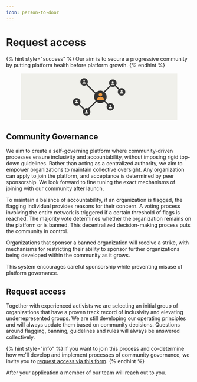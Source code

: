 ```yaml
---
icon: person-to-door
---
```


# Request access

{% hint style="success" %}
Our aim is to secure a progressive community by putting platform health before platform growth.
{% endhint %}

<figure><img src="../.gitbook/assets/request-access-banner.png" alt=""><figcaption></figcaption></figure>

## Community Governance

We aim to create a self-governing platform where community-driven processes ensure inclusivity and accountability, without imposing rigid top-down guidelines. Rather than acting as a centralized authority, we aim to empower organizations to maintain collective oversight. Any organization can apply to join the platform, and acceptance is determined by peer sponsorship. We look forward to fine tuning the exact mechanisms of joining with our community after launch.

To maintain a balance of accountability, if an organization is flagged, the flagging individual provides reasons for their concern. A voting process involving the entire network is triggered if a certain threshold of flags is reached. The majority vote determines whether the organization remains on the platform or is banned. This decentralized decision-making process puts the community in control.

Organizations that sponsor a banned organization will receive a strike, with mechanisms for restricting their ability to sponsor further organizations being developed within the community as it grows.&#x20;

This system encourages careful sponsorship while preventing misuse of platform governance.

## Request access

Together with experienced activists we are selecting an initial group of organizations that have a proven track record of inclusivity and elevating underrepresented groups. We are still developing our operating principles and will always update them based on community decisions. Questions around flagging, banning, guidelines and rules will always be answered collectively.

{% hint style="info" %}
If you want to join this process and co-determine how we'll develop and implement processes of community governance, we invite you to [request access via this form](https://forms.activist.org/s/cm30ujrcj0003107fqc75yke8).&#x20;
{% endhint %}

After your application a member of our team will reach out to you.
